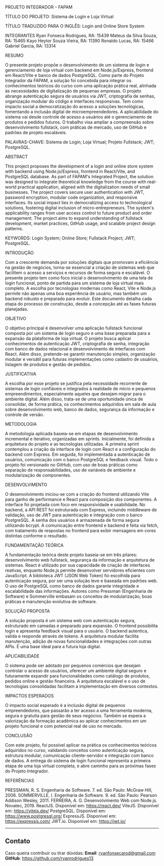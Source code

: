 PROJETO INTEGRADOR – FAPAM

TÍTULO DO PROJETO: Sistema de Login e Loja Virtual

TÍTULO TRADUZIDO PARA O INGLÊS: Login and Online Store System

INTEGRANTES
Ryan Fonseca Rodrigues, RA: 15439
Mateus da Silva Souza, RA:  15465
Kayo Heytor Souza Vieira, RA:  11390
Ronaldo Lucas, RA:  15466
Gabriel Garcia, RA:  13314

RESUMO

O presente projeto propõe o desenvolvimento de um sistema de login e gerenciamento de loja virtual com backend em Node.js/Express, frontend em React/Vite e banco de dados PostgreSQL. Como parte do Projeto Integrador da FAPAM, a solução foi concebida para integrar os conhecimentos teóricos do curso com uma aplicação prática real, alinhada às necessidades de digitalização de pequenas empresas. O projeto abrange autenticação segura de usuários via JWT, criptografia de senhas, organização modular do código e interfaces responsivas. Tem como impacto social a democratização do acesso a soluções tecnológicas, fomentando a inclusão digital de microempreendedores. A aplicabilidade do sistema vai desde controle de acesso a usuários até o gerenciamento de produtos e pedidos futuros. O trabalho visa ampliar a compreensão sobre desenvolvimento fullstack, com práticas de mercado, uso de GitHub e padrões de projeto escaláveis.

PALAVRAS-CHAVE: Sistema de Login; Loja Virtual; Projeto Fullstack; JWT; PostgreSQL.

ABSTRACT

This project proposes the development of a login and online store system with backend using Node.js/Express, frontend in React/Vite, and PostgreSQL database. As part of FAPAM's Integrated Project, the solution was designed to integrate theoretical knowledge from the course with real-world practical application, aligned with the digitalization needs of small businesses. The project covers secure user authentication with JWT, password encryption, modular code organization, and responsive interfaces. Its social impact lies in democratizing access to technological solutions, fostering digital inclusion of micro-entrepreneurs. The system's applicability ranges from user access control to future product and order management. The project aims to expand understanding of fullstack development, market practices, GitHub usage, and scalable project design patterns.

KEYWORDS: Login System; Online Store; Fullstack Project; JWT; PostgreSQL.

INTRODUÇÃO

Com a crescente demanda por soluções digitais que promovam a eficiência na gestão de negócios, torna-se essencial a criação de sistemas web que facilitem o acesso a serviços e recursos de forma segura e escalável. O presente projeto tem como foco inicial o desenvolvimento de uma tela de login funcional, ponto de partida para um sistema de loja virtual mais completo. A escolha por tecnologias modernas como React, Vite e Node.js permite não apenas uma boa experiência de usuário, mas também um backend robusto e preparado para evoluir. Este documento detalha cada etapa do processo de construção, desde a concepção até as fases futuras planejadas.

OBJETIVO

O objetivo principal é desenvolver uma aplicação fullstack funcional composta por um sistema de login seguro e uma base preparada para a expansão da plataforma de loja virtual. O projeto busca aplicar conhecimentos de autenticação JWT, criptografia de senha, integração com banco de dados relacional e desenvolvimento de interfaces com React. Além disso, pretende-se garantir manutenção simples, organização modular e versátil para futuras implementações como cadastro de usuários, listagem de produtos e gestão de pedidos.

JUSTIFICATIVA

A escolha por esse projeto se justifica pela necessidade recorrente de sistemas de login confiáveis e integrados à realidade de micro e pequenos empreendimentos, especialmente aqueles que desejam migrar para o ambiente digital. Além disso, trata-se de uma oportunidade única de consolidar, de forma prática, os conhecimentos adquiridos em sala de aula sobre desenvolvimento web, banco de dados, segurança da informação e controle de versão.

METODOLOGIA

A metodologia aplicada baseia-se em etapas de desenvolvimento incremental e iterativo, organizadas em sprints. Inicialmente, foi definida a arquitetura do projeto e as tecnologias utilizadas. A primeira sprint contemplou a criação da interface de login com React e a configuração do backend com Express. Em seguida, foi implementada a autenticação de usuários, comunicação com o banco PostgreSQL e feedback visual. Todo o projeto foi versionado no GitHub, com uso de boas práticas como separação de responsabilidades, uso de variáveis de ambiente e modularização de componentes.

DESENVOLVIMENTO

O desenvolvimento iniciou-se com a criação do frontend utilizando Vite para ganho de performance e React para composição dos componentes. A interface foi projetada com foco em responsividade e usabilidade. No backend, a API REST foi estruturada com Express, incluindo middleware de validação, uso de JWT para autenticação e integração com o banco PostgreSQL. A senha dos usuários é armazenada de forma segura utilizando bcrypt. A comunicação entre frontend e backend é feita via fetch, com tratamento de respostas no frontend para exibir mensagens em cores distintas conforme o resultado.

FUNDAMENTAÇÃO TEÓRICA

A fundamentação teórica deste projeto baseia-se em três pilares: desenvolvimento web fullstack, segurança da informação e arquitetura de sistemas. React é utilizado por sua capacidade de criação de interfaces reativas, enquanto Node.js permite desenvolver servidores eficientes com JavaScript. A biblioteca JWT (JSON Web Token) foi escolhida para autenticação segura, por ser uma solução leve e baseada em padrões web. O uso de PostgreSQL como banco de dados garante integridade e escalabilidade das informações. Autores como Pressman (Engenharia de Software) e Sommerville embasam os conceitos de modularização, boas práticas e manutenção evolutiva de software.

SOLUÇÃO PROPOSTA

A solução proposta é um sistema web com autenticação segura, estruturado em camadas e preparado para expansão. O frontend possibilita login e apresenta feedback visual para o usuário. O backend autentica, valida e responde através de tokens. A arquitetura modular facilita manutenção, adição de novas funcionalidades e integrações com outras APIs. É uma base ideal para a futura loja digital.

APLICABILIDADE

O sistema pode ser adotado por pequenos comércios que desejam controlar o acesso de usuários, oferecer um ambiente digital seguro e futuramente expandir para funcionalidades como catálogo de produtos, pedidos online e gestão financeira. A arquitetura escalável e o uso de tecnologias consolidadas facilitam a implementação em diversos contextos.

IMPACTOS ESPERADOS

O impacto social esperado é a inclusão digital de pequenos empreendedores, que passarão a ter acesso a uma ferramenta moderna, segura e gratuita para gestão de seus negócios. Também se espera a valorização da formação acadêmica ao aplicar conhecimentos em um projeto funcional e com potencial real de uso no mercado.

CONCLUSÃO

Com este projeto, foi possível aplicar na prática os conhecimentos teóricos adquiridos no curso, validando conceitos como autenticação segura, estrutura modular, comunicação cliente-servidor e integração com banco de dados. A entrega do sistema de login funcional representa a primeira etapa de uma loja virtual completa, e abre caminho para as próximas fases do Projeto Integrador.

REFERÊNCIAS

PRESSMAN, R. S. Engenharia de Software. 7. ed. São Paulo: McGraw Hill, 2006.
SOMMERVILLE, I. Engenharia de Software. 9. ed. São Paulo: Pearson Addison Wesley, 2011.
FERREIRA, A. G. Desenvolvimento Web com Node.js. Novatec, 2019.
ReactJS. Disponível em: https://react.dev/
ViteJS. Disponível em: https://vitejs.dev/
PostgreSQL. Disponível em: https://www.postgresql.org/
ExpressJS. Disponível em: https://expressjs.com/
JWT.io. Disponível em: https://jwt.io/


---

##  Contato
Caso queira contribuir ou tirar dúvidas:
**Email**: ryanfonsecarod@gmail.com  
**GitHub**: https://github.com/ryanrodrigues13
